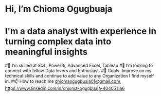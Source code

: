 # Hi, I’m Chioma Ogugbuaja
# **I'm a data analyst with experience in turning complex data into meaningful insights**

#🌱 I’m skilled at SQL, PowerBi, Advanced Excel, Tableau
#💞️ I’m looking to connect with fellow Data lovers and Enthusiast.
#🥅 Goals: Improve on my technical skills and continue to add value to any Organization I find myself in.
#📫 How to reach me chiomaogugbuaja01@gmail.com, https://www.linkedin.com/in/chioma-ogugbuaja-4040511a6

